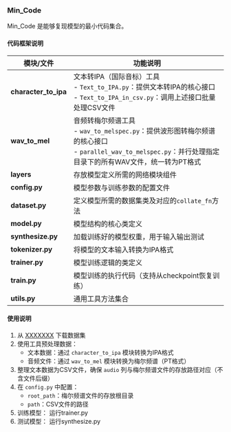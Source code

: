 ### Min_Code

Min_Code 是能够复现模型的最小代码集合。


#### 代码框架说明

| 模块/文件 | 功能说明 |
|-----------|----------|
| **character_to_ipa** | 文本转IPA（国际音标）工具<br>- `Text_to_IPA.py`：提供文本转IPA的核心接口<br>- `Text_to_IPA_in_csv.py`：调用上述接口批量处理CSV文件 |
| **wav_to_mel** | 音频转梅尔频谱工具<br>- `wav_to_melspec.py`：提供波形图转梅尔频谱的核心接口<br>- `parallel_wav_to_melspec.py`：并行处理指定目录下的所有WAV文件，统一转为PT格式 |
| **layers** | 存放模型定义所需的网络模块组件 |
| **config.py** | 模型参数与训练参数的配置文件 |
| **dataset.py** | 定义模型所需的数据集类及对应的`collate_fn`方法 |
| **model.py** | 模型结构的核心类定义 |
| **synthesize.py** | 加载训练好的模型权重，用于输入输出测试 |
| **tokenizer.py** | 将模型的文本输入转换为IPA格式 |
| **trainer.py** | 模型训练逻辑的类定义 |
| **train.py** | 模型训练的执行代码（支持从checkpoint恢复训练） |
| **utils.py** | 通用工具方法集合 |


#### 使用说明

1. 从 [XXXXXXX](链接地址) 下载数据集
2. 使用工具预处理数据：
   - 文本数据：通过 `character_to_ipa` 模块转换为IPA格式
   - 音频文件：通过 `wav_to_mel` 模块转换为梅尔频谱（PT格式）
3. 整理文本数据为CSV文件，确保 `audio` 列与梅尔频谱文件的存放路径对应（不含文件后缀）
4. 在 `config.py` 中配置：
   - `root_path`：梅尔频谱文件的存放根目录
   - `path`：CSV文件的路径
5. 训练模型：
   运行trainer.py
6. 测试模型：
   运行synthesize.py